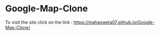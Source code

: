 # Google-Map-Clone

To visit the site click on the link : https://mahasweta07.github.io/Google-Map-Clone/
